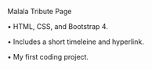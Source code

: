 Malala Tribute Page

•	HTML, CSS, and Bootstrap 4.

•	Includes a short timeleine and hyperlink.

•	My first coding project.
